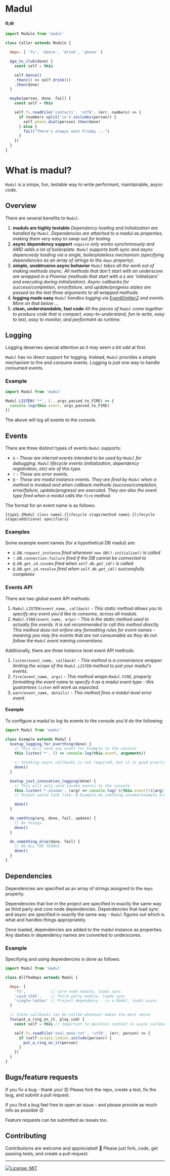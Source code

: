 # Madul

#### tl;dr

```js
import Module from 'madul'

class Caller extends Module {

  deps: [ 'fs', 'dance', 'drink', 'phone' ]

  $go_to_club(done) {
    const self = this

    self.dance()
    .then(() => self.drink())
    .then(done)
  }

  maybe(person, done, fail) {
    const self = this

    self.fs.readFile('contacts', 'utf8', (err, numbers) => {
      if (numbers.split('\n').includes(person)) {
        self.phone.dial(person).then(done)
      } else {
        fail("There's always next Friday ...")
      }
    })
  }
}
```

# What is madul?

`Madul` is a simpe, fun, testable way to write performant, maintainable, async code.

## Overview

There are several benefits to `Madul`:

1. **maduls are highly testable** _Dependency loading and initialization are handled by `Madul`. Dependencies are attached to a madul as properties, making them very easy to swap out for testing._
2. **async dependency support** _`require` only works synchronously and AMD adds a lot of boilerplate. `Madul` supports both sync and async depencnedy loading via a single, boilerplateless mechanism (specifying dependencies as an array of strings to the `deps` property)._
3. **simple, unobtrusive async behavior** _`Madul` takes all the work out of making methods async. All methods that don't start with an underscore are wrapped in a Promise (methods that start with a `$` are 'initializers' and executing during initialization). Async callbacks for success/completion, error/failure, and update/progress states are passed as the last three arguments to all wrapped methods._
4. **logging made easy** _`Madul` handles logging via [EventEmitter2](https://github.com/asyncly/EventEmitter2 "GitHub page") and events. More on that below ..._
5. **clean, understandable, fast code** _All the pieces of `Madul` come together to produce code that is compact, easy-to-understand, fun to write, easy to test, easy to monitor, and performant as runtime._

## Logging

Logging deserves special attention as it may seem a bit odd at first.

`Madul` has no direct support for logging. Instead, `Madul` provides a simple mechanism to fire and consume events. Logging is just one way to handle consumed events.

### Example

```js
import Madul from 'madul'

Madul.LISTEN('**', (...args_passed_to_FIRE) => {
  console.log(this.event, args_passed_to_FIRE)
})
```

The above will log all events to the console.

## Events

There are three distinct types of events `Madul` supports:

+ `$` - _These are internal events intended to be used by `Madul` for debugging. `Madul` lifecycle events (initialization, dependency registration, etc) are of this type._
+ `!` - _These are error events._
+ `@` - _These are madul instance events. They are fired by `Madul` when a method is invoked and when callback methods (success/completion, error/failure, update/progress) are executed. They are also the event type fired when a modul calls the `fire` method._

The format for an event name is as follows:

```
{type}.{Madul class name}.{lifecycle stage/method name}.{lifecycle stage/additional specifiers}
```

### Examples

Some example event names (for a hypothetical DB madul) are:

+ `$.DB.request_instance`   _fired whenever `new DB().initialize()` is called_
+ `!.DB.connection.failure` _fired if the DB cannot be connected to_
+ `@.DB.get_id.invoke`      _fired when `self.db.get_id()` is called_
+ `@.DB.get_id.resolve`     _fired when `self.db.get_id()` successfully completes_

### Events API

There are two global event API methods:

1. `Madul.LISTEN(event_name, callback)` - _This static method allows you to specify any event you'd like to consome, across all maduls._
2. `Madul.FIRE(event_name, args)` - _This is the static method used to actually fire events. It is not recommended to call this method directly. This method does not enfore any formatting rules for event names - meaning you may fire events that are not consumable as they do not follow the `Madul` event naming conventions._

Additionally, there are three instance level event API methods:

1. `listen(event_name, callback)` - _This method is a convenience wrapper limiting the scope of the `Madul.LISTEN` method to just your madul's events._
2. `fire(event_name, args)` - _This method wraps `Madul.FIRE`, properly formatting the event name to specify it as a madul event type - this guarantees `listen` will work as expected._
3. `warn(event_name, details)` - _This method fires a madul-level error event._

#### Example

To configure a madul to log its events to the console you'd do the following:

```js
import Madul from 'madul'

class Example extends Madul {
  $setup_logging_for_everthing(done) {
    // This will send any event for Example to the console
    this.listen('*', () => console.log(this.event, arguments))

    // Invoking async callbacks is not required, but it is good practice
    done()
  }

  $setup_just_invocation_logging(done) {
    // This will only send invoke events to the console
    this.listen('*.invoke', (arg) => console.log(`${this.event}(${arg})`))
    // Output would look like: @.Example.do_somthing.invoke(example arg)

    done()
  }

  do_somthing(arg, done, fail, update) {
    // Do things
    done()
  }

  do_something_else(done, fail) {
    // DO ALL THE THINGS
    done()
  }
}
```

## Dependencies

Dependencies are specified as an array of strings assigned to the `deps` property.

Dependencies that live in the project are specified in exactly the same way as third party and core node dependencies. Dependencies that load sync and async are specified in exactly the same way - `Madul` figures out which is what and handles things appropriately.

Once loaded, dependencies are added to the madul instance as properties. Any dashes in dependency names are converted to underscores.

### Example

Specifying and using dependencies is done as follows:

```js
import Madul from 'madul'

class AllTheDeps extends Madul {

  deps: [
    'fs',           // Core node module, loads sync
    'uuid-1345',    // Third party module, loads sync
    'single-ladies' // Project dependency - is a Madul, loads async
  ]

  // State callbacks can be called whatever makes the most sense
  foo(put_a_ring_on_it, play_cod) {
    const self = this // Important to maintain context in async callbacks

    self.fs.readFile('soul_mate.txt', 'utf8', (err, person) => {
      if (self.single_ladies.include(person)) {
        put_a_ring_on_it(person)
      }
    })
  }
}
```

## Bugs/feature requests

If you fix a bug - thank you! :heart_eyes: Please fork the repo, create a test, fix the bug, and submit a pull request.

If you find a bug feel free to open an issue - and please provide as much info as possible :blush:

Feature requests can be submitted as issues too.

## Contributing

Contributions are welcome and appreciated! :metal: Please just fork, code, get passing tests, and create a pull request.

---

[![License: MIT](https://img.shields.io/badge/License-MIT-yellow.svg)](https://opensource.org/licenses/MIT)
